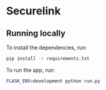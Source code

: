 # Securelink

## Running locally
To install the dependencies, run:
```sh
pip install -r requirements.txt
```

To run the app, run:
```sh
FLASK_ENV=development python run.py
```
